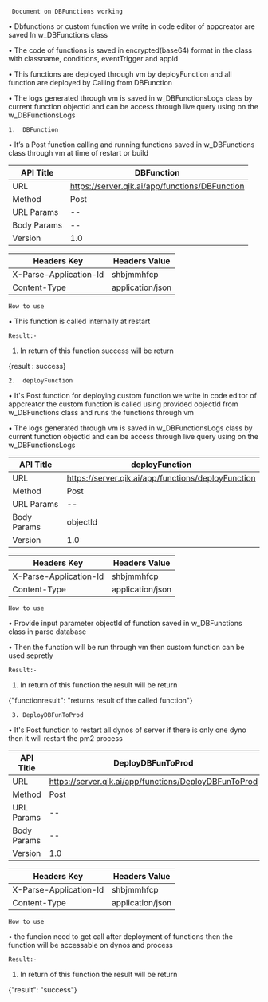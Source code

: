      Document on DBFunctions working
     
•	Dbfunctions or custom function we write in code editor of appcreator are saved In w_DBFunctions class

•	The code of functions is saved in encrypted(base64) format in the class with classname, conditions, eventTrigger and appid 

•	This functions are deployed through vm by deployFunction and all function are deployed by
     Calling from DBFunction 

•	The logs generated through vm is saved in w_DBFunctionsLogs class by current function objectId and can be access through live query using on the w_DBFunctionsLogs 
     
    1.	DBFunction

•	It’s a Post function calling and running functions saved in w_DBFunctions class through vm at time of restart or build
 

 | API Title   | DBFunction                                                  |
 |-------------|-------------------------------------------------------------|
 | URL	   |  https://server.qik.ai/app/functions/DBFunction             |
 | Method      | Post                                                        |
 | URL Params  | --                                                          |
 | Body Params | --                                                          |
 | Version     | 1.0                                                         |


 | Headers Key            | Headers Value            |
 |------------------------|--------------------------|
 | X-Parse-Application-Id | shbjmmhfcp               |
 | Content-Type           | application/json         |



    How to use
  
•	This function is called internally at restart  

    Result:-
    
1. In return of this function success will be return 

{result : success}
 
















    2.	deployFunction

•	It's Post function for deploying custom function we write in code editor of appcreator 
     the custom function is called using provided objectId from w_DBFunctions class and runs the functions through vm

•	The logs generated through vm is saved in w_DBFunctionsLogs class by current function objectId and can be access through live query using on the w_DBFunctionsLogs 

 
 | API Title   | deployFunction                                              |
 |-------------|-------------------------------------------------------------|
 | URL	   |  https://server.qik.ai/app/functions/deployFunction         |
 | Method      | Post                                                        |
 | URL Params  | --                                                          |
 | Body Params | objectId                                                    |
 | Version     | 1.0                                                         |


 | Headers Key            | Headers Value            |
 |------------------------|--------------------------|
 | X-Parse-Application-Id | shbjmmhfcp               |
 | Content-Type           | application/json         |



    How to use
  
•	Provide input parameter objectId of function saved in w_DBFunctions class in parse database

•	Then the function will be run through vm then custom function can be used sepretly 


    Result:-
    
1. In return of this function the result will be return 

{"functionresult": "returns result of the called function"}












     3. DeployDBFunToProd
     
     
•	It's Post function to restart all dynos of server if there is only one dyno then it will restart the pm2 process

 
 | API Title   | DeployDBFunToProd                                           |
 |-------------|-------------------------------------------------------------|
 | URL	   |  https://server.qik.ai/app/functions/DeployDBFunToProd       |
 | Method      | Post                                                        |
 | URL Params  | --                                                          |
 | Body Params | --                                                          |
 | Version     | 1.0                                                         |


 | Headers Key            | Headers Value            |
 |------------------------|--------------------------|
 | X-Parse-Application-Id | shbjmmhfcp               |
 | Content-Type           | application/json         |



    How to use

•	the funcion need to get call after deployment of functions then the function will be accessable on dynos and process

    Result:-
    
1. In return of this function the result will be return 

{"result": "success"}
